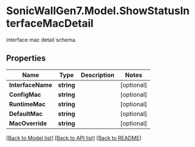 # SonicWallGen7.Model.ShowStatusInterfaceMacDetail
interface mac detail schema.

## Properties

Name | Type | Description | Notes
------------ | ------------- | ------------- | -------------
**InterfaceName** | **string** |  | [optional] 
**ConfigMac** | **string** |  | [optional] 
**RuntimeMac** | **string** |  | [optional] 
**DefaultMac** | **string** |  | [optional] 
**MacOverride** | **string** |  | [optional] 

[[Back to Model list]](../README.md#documentation-for-models) [[Back to API list]](../README.md#documentation-for-api-endpoints) [[Back to README]](../README.md)

